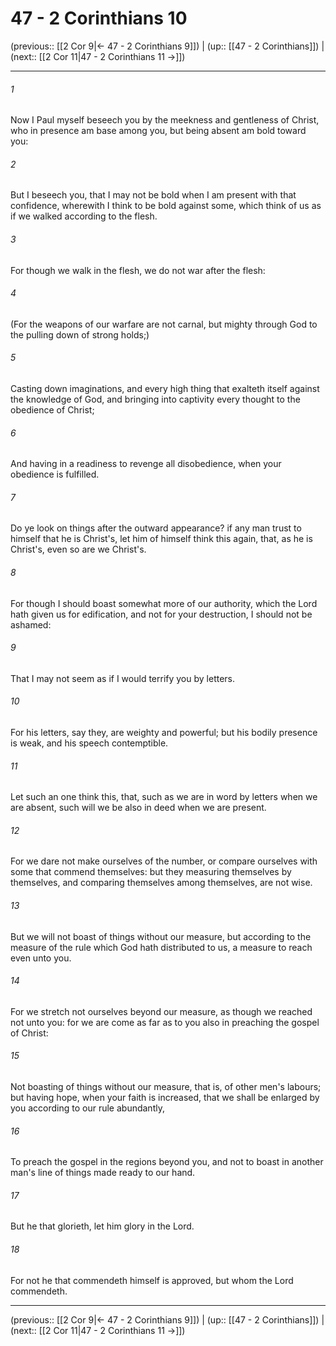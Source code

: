 # 47 - 2 Corinthians 10

(previous:: [[2 Cor 9|← 47 - 2 Corinthians 9]]) | (up:: [[47 - 2 Corinthians]]) | (next:: [[2 Cor 11|47 - 2 Corinthians 11 →]])

***


###### 1 
Now I Paul myself beseech you by the meekness and gentleness of Christ, who in presence am base among you, but being absent am bold toward you: 

###### 2 
But I beseech you, that I may not be bold when I am present with that confidence, wherewith I think to be bold against some, which think of us as if we walked according to the flesh. 

###### 3 
For though we walk in the flesh, we do not war after the flesh: 

###### 4 
(For the weapons of our warfare are not carnal, but mighty through God to the pulling down of strong holds;) 

###### 5 
Casting down imaginations, and every high thing that exalteth itself against the knowledge of God, and bringing into captivity every thought to the obedience of Christ; 

###### 6 
And having in a readiness to revenge all disobedience, when your obedience is fulfilled. 

###### 7 
Do ye look on things after the outward appearance? if any man trust to himself that he is Christ's, let him of himself think this again, that, as he is Christ's, even so are we Christ's. 

###### 8 
For though I should boast somewhat more of our authority, which the Lord hath given us for edification, and not for your destruction, I should not be ashamed: 

###### 9 
That I may not seem as if I would terrify you by letters. 

###### 10 
For his letters, say they, are weighty and powerful; but his bodily presence is weak, and his speech contemptible. 

###### 11 
Let such an one think this, that, such as we are in word by letters when we are absent, such will we be also in deed when we are present. 

###### 12 
For we dare not make ourselves of the number, or compare ourselves with some that commend themselves: but they measuring themselves by themselves, and comparing themselves among themselves, are not wise. 

###### 13 
But we will not boast of things without our measure, but according to the measure of the rule which God hath distributed to us, a measure to reach even unto you. 

###### 14 
For we stretch not ourselves beyond our measure, as though we reached not unto you: for we are come as far as to you also in preaching the gospel of Christ: 

###### 15 
Not boasting of things without our measure, that is, of other men's labours; but having hope, when your faith is increased, that we shall be enlarged by you according to our rule abundantly, 

###### 16 
To preach the gospel in the regions beyond you, and not to boast in another man's line of things made ready to our hand. 

###### 17 
But he that glorieth, let him glory in the Lord. 

###### 18 
For not he that commendeth himself is approved, but whom the Lord commendeth.

***

(previous:: [[2 Cor 9|← 47 - 2 Corinthians 9]]) | (up:: [[47 - 2 Corinthians]]) | (next:: [[2 Cor 11|47 - 2 Corinthians 11 →]])
